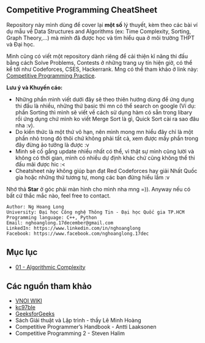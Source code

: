 ## Competitive Programming CheatSheet
Repository này mình dùng để cover lại **một số** lý thuyết, kèm theo các bài ví dụ mẫu về Data Structures and Algorithms (ex: Time Complexity, Sorting, Graph Theory,...) mà mình đã được học và tìm hiểu qua ở môi trường THPT và Đại học. 

Mình cũng có viết một repository dành riêng để cải thiện kĩ năng thi đấu bằng cách Solve Problems, Contests ở những trang uy tín hiện giờ, có thể kể tới như Codeforces, CSES, Hackerrank. Mng có thể tham khảo ở link này: [Competitive Programming Practice](https://github.com/nghoanglong/ACM-ICPC-Practice). 

**Lưu ý và Khuyến cáo:** 

- Những phần mình viết dưới đây sẽ theo thiên hướng dùng để ứng dụng thi đấu là nhiều, những thứ basic thì mn có thể search on google (Ví dụ: phần Sorting thì mình sẽ viết về cách sử dụng hàm có sẵn trong libary rồi ứng dụng chứ mình ko viết Merge Sort là gì, Quick Sort cài ra sao đâu nha :v).
- Do kiến thức là một thứ vô hạn, nên mình mong mn hiểu đây chỉ là một phần nhỏ trong đó thôi chứ không phải tất cả, xem được mấy phần trong đây đừng ảo tưởng là được :v
- Mình sẽ cố gắng update nhiều nhất có thể, vì thật sự mình cũng lười và không có thời gian, mình có nhiều dự định khác chứ cũng không thể thi đấu mãi được hic :<
- Cheatsheet này không giúp bạn đạt Red Codeforces hay giải Nhất Quốc gia hoặc những thứ tương tự, mong các bạn đừng hiểu lầm :v

Nhớ thả **Star** ở góc phải màn hình cho mình nha mng =)). Anyway nếu có bất cứ thắc mắc nào, feel free to contact.

```
Author: Ng Hoang Long
University: Đại học Công nghệ Thông Tin - Đại học Quốc gia TP.HCM
Programming language: C++, Python
Email: nghoanglong.17december@gmail.com
LinkedIn: https://www.linkedin.com/in/nghoanglong
Facebook: https://www.facebook.com/nghoanglong.17dec
```

## Mục lục

- [01 - Algorithmic Complexity](https://github.com/nghoanglong/Competitive-Programming/tree/master/01%20%ALGORITHMIC%20COMPLEXITY)


## Các nguồn tham khảo

  - [VNOI WIKI](https://vnoi.info/wiki/Home)
  - [kc97ble](https://sites.google.com/site/kc97ble/)
  - [GeeksforGeeks](https://www.geeksforgeeks.org/)
  - Sách Giải thuật và Lập trình - thầy Lê Minh Hoàng
  - Competitive Programmer’s Handbook - Antti Laaksonen
  - Competitive Programming 2 - Steven Halim

